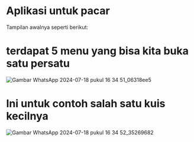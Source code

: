 # Aplikasi untuk pacar

Tampilan awalnya seperti berikut:
# terdapat 5 menu yang bisa kita buka satu persatu
![Gambar WhatsApp 2024-07-18 pukul 16 34 51_06318ee5](https://github.com/user-attachments/assets/6a1f29b9-0436-49b7-b938-56122773aea9)

# Ini untuk contoh salah satu kuis kecilnya
![Gambar WhatsApp 2024-07-18 pukul 16 34 52_35269682](https://github.com/user-attachments/assets/5e0c79e9-da6c-4af8-8f76-91e85e134093)


